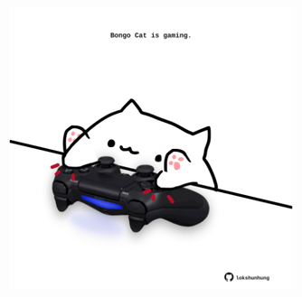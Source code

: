 <!-- built at 26/09/2022, 13:17:10 UTC -->
<p align="center">
  <img width="500" height="500" src="./ReadmeImage.svg">
</p>
